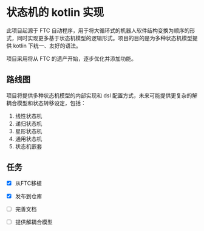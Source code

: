 # 状态机的 kotlin 实现

此项目起源于 FTC 自动程序，用于将大循环式的机器人软件结构变换为顺序的形式，同时实现更多基于状态机模型的逻辑形式。项目的目的是为多种状态机模型提供 kotlin 下统一、友好的语法。

项目采用将从 FTC 的遗产开始，逐步优化并添加功能。

## 路线图

项目将提供多种状态机模型的内部实现和 dsl 配置方式，未来可能提供更复杂的解耦合模型和状态转移设定，包括：

1. 线性状态机
2. 递归状态机
3. 星形状态机
4. 通用状态机
5. 状态机嵌套

## 任务

- [x] 从FTC移植
- [x] 发布到仓库
- [ ] 完善文档
- [ ] 提供解耦合模型

